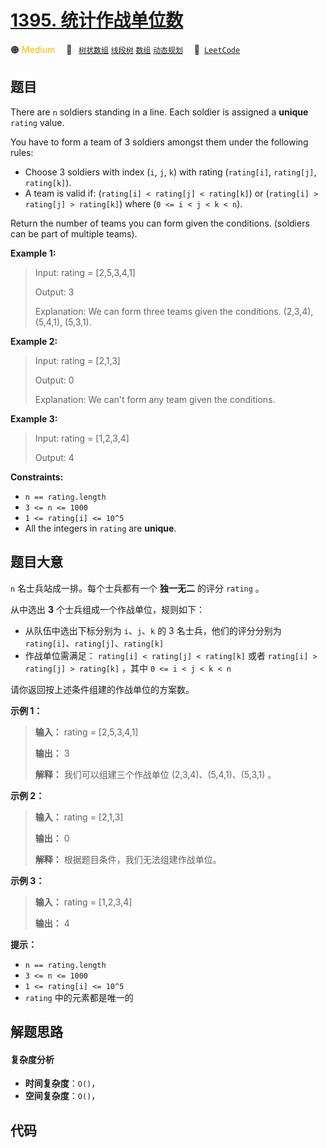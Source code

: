 # [1395. 统计作战单位数](https://leetcode.com/problems/count-number-of-teams)

🟠 <font color=#ffb800>Medium</font>&emsp; 🔖&ensp; [`树状数组`](/leetcode/outline/tag/binary-indexed-tree.md) [`线段树`](/leetcode/outline/tag/segment-tree.md) [`数组`](/leetcode/outline/tag/array.md) [`动态规划`](/leetcode/outline/tag/dynamic-programming.md)&emsp; 🔗&ensp;[`LeetCode`](https://leetcode.com/problems/count-number-of-teams)


## 题目

There are `n` soldiers standing in a line. Each soldier is assigned a
**unique** `rating` value.

You have to form a team of 3 soldiers amongst them under the following rules:

  * Choose 3 soldiers with index (`i`, `j`, `k`) with rating (`rating[i]`, `rating[j]`, `rating[k]`).
  * A team is valid if: (`rating[i] < rating[j] < rating[k]`) or (`rating[i] > rating[j] > rating[k]`) where (`0 <= i < j < k < n`).

Return the number of teams you can form given the conditions. (soldiers can be
part of multiple teams).



**Example 1:**

> Input: rating = [2,5,3,4,1]
> 
> Output: 3
> 
> Explanation: We can form three teams given the conditions. (2,3,4), (5,4,1), (5,3,1). 

**Example 2:**

> Input: rating = [2,1,3]
> 
> Output: 0
> 
> Explanation: We can't form any team given the conditions.

**Example 3:**

> Input: rating = [1,2,3,4]
> 
> Output: 4

**Constraints:**

  * `n == rating.length`
  * `3 <= n <= 1000`
  * `1 <= rating[i] <= 10^5`
  * All the integers in `rating` are **unique**.


## 题目大意

 `n` 名士兵站成一排。每个士兵都有一个 **独一无二** 的评分 `rating` 。

从中选出 **3** 个士兵组成一个作战单位，规则如下：

  * 从队伍中选出下标分别为 `i`、`j`、`k` 的 3 名士兵，他们的评分分别为 `rating[i]`、`rating[j]`、`rating[k]`
  * 作战单位需满足： `rating[i] < rating[j] < rating[k]` 或者 `rating[i] > rating[j] > rating[k]` ，其中  `0 <= i < j < k < n`

请你返回按上述条件组建的作战单位的方案数。



**示例 1：**

> 
> 
> 
> 
> 
> **输入：** rating = [2,5,3,4,1]
> 
> **输出：** 3
> 
> **解释：** 我们可以组建三个作战单位 (2,3,4)、(5,4,1)、(5,3,1) 。
> 
> 

**示例 2：**

> 
> 
> 
> 
> 
> **输入：** rating = [2,1,3]
> 
> **输出：** 0
> 
> **解释：** 根据题目条件，我们无法组建作战单位。
> 
> 

**示例 3：**

> 
> 
> 
> 
> 
> **输入：** rating = [1,2,3,4]
> 
> **输出：** 4
> 
> 



**提示：**

  * `n == rating.length`
  * `3 <= n <= 1000`
  * `1 <= rating[i] <= 10^5`
  * `rating` 中的元素都是唯一的


## 解题思路

#### 复杂度分析

- **时间复杂度**：`O()`，
- **空间复杂度**：`O()`，

## 代码

```javascript

```